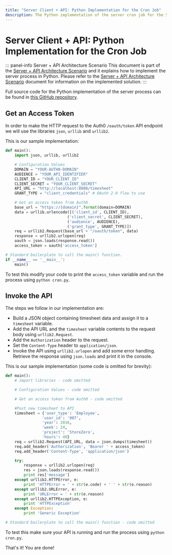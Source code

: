 ```yaml
---
title: "Server Client + API: Python Implementation for the Cron Job"
description: The Python implementation of the server cron job for the Server Client + API architecture scenario
---
```


# Server Client + API: Python Implementation for the Cron Job

::: panel-info Server + API Architecture Scenario
This document is part of the [Server + API Architecture Scenario](/architecture-scenarios/application/server-api) and it explains how to implement the server process in Python. Please refer to the [Server + API Architecture Scenario](/architecture-scenarios/application/server-api) document for information on the implemented solution.
:::

Full source code for the Python implementation of the server process can be found in [this GitHub repository](https://github.com/auth0-samples/auth0-pnp-abc-timesheets/tree/master/timesheets-cron/python).

## Get an Access Token

In order to make the HTTP request to the Auth0 `/oauth/token` API endpoint we will use the libraries `json`, `urllib` and `urllib2`.

This is our sample implementation:

```python
def main():
	import json, urllib, urllib2

	# Configuration Values
	DOMAIN = "YOUR-AUTH0-DOMAIN"
	AUDIENCE = "YOUR_API_IDENTIFIER"
	CLIENT_ID = "YOUR_CLIENT_ID"
	CLIENT_SECRET = "YOUR_CLIENT_SECRET"
	API_URL = "http://localhost:8080/timesheet"
	GRANT_TYPE = "client_credentials" # OAuth 2.0 flow to use

	# Get an access token from Auth0
	base_url = "https://{domain}".format(domain=DOMAIN)
	data = urllib.urlencode([('client_id', CLIENT_ID),
	                       ('client_secret', CLIENT_SECRET),
	                       ('audience', AUDIENCE),
	                       ('grant_type', GRANT_TYPE)])
	req = urllib2.Request(base_url + "/oauth/token", data)
	response = urllib2.urlopen(req)
	oauth = json.loads(response.read())
	access_token = oauth['access_token']

# Standard boilerplate to call the main() function.
if __name__ == '__main__':
    main()
```

To test this modify your code to print the `access_token` variable and run the process using `python cron.py`.

## Invoke the API

The steps we follow in our implementation are:
- Build a JSON object containing timesheet data and assign it to a `timesheet` variable.
- Add the API URL and the `timesheet` variable contents to the request body using `urllib2.Request`.
- Add the `Authorization` header to the request.
- Set the `Content-Type` header to `application/json`.
- Invoke the API using `urllib2.urlopen` and add some error handling.
Retrieve the response using `json.loads` and print it in the console.

This is our sample implementation (some code is omitted for brevity):

```python
def main():
	# import libraries - code omitted

	# Configuration Values - code omitted

	# Get an access token from Auth0 - code omitted

	#Post new timesheet to API
	timesheet = {'user_type': 'Employee',
				'user_id': '007',
				'year': 2016,
				'week': 24,
				'project': 'StoreZero',
				'hours': 40}
	req = urllib2.Request(API_URL, data = json.dumps(timesheet))
	req.add_header('Authorization', 'Bearer ' + access_token)
	req.add_header('Content-Type', 'application/json')

	try:
	    response = urllib2.urlopen(req)
	    res = json.loads(response.read())
	    print res['message']
	except urllib2.HTTPError, e:
	    print 'HTTPError = ' + str(e.code) + ' ' + str(e.reason)
	except urllib2.URLError, e:
	    print 'URLError = ' + str(e.reason)
	except urllib2.HTTPException, e:
	    print 'HTTPException'
	except Exception:
	    print 'Generic Exception'

# Standard boilerplate to call the main() function - code omitted
```

To test this make sure your API is running and run the process using `python cron.py`.

That's it! You are done!
